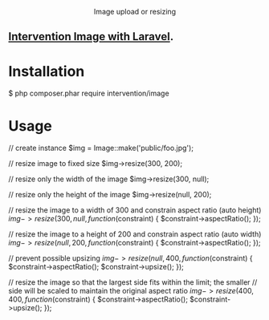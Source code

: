 <p align="center">Image upload or resizing </p>

## [Intervention Image with Laravel](http://image.intervention.io/getting_started/installation).

# Installation
$ php composer.phar require intervention/image

# Usage
// create instance
$img = Image::make('public/foo.jpg');

// resize image to fixed size
$img->resize(300, 200);

// resize only the width of the image
$img->resize(300, null);

// resize only the height of the image
$img->resize(null, 200);

// resize the image to a width of 300 and constrain aspect ratio (auto height)
$img->resize(300, null, function ($constraint) {
    $constraint->aspectRatio();
});

// resize the image to a height of 200 and constrain aspect ratio (auto width)
$img->resize(null, 200, function ($constraint) {
    $constraint->aspectRatio();
});

// prevent possible upsizing
$img->resize(null, 400, function ($constraint) {
    $constraint->aspectRatio();
    $constraint->upsize();
});

// resize the image so that the largest side fits within the limit; the smaller
// side will be scaled to maintain the original aspect ratio
$img->resize(400, 400, function ($constraint) {
    $constraint->aspectRatio();
    $constraint->upsize();
});
